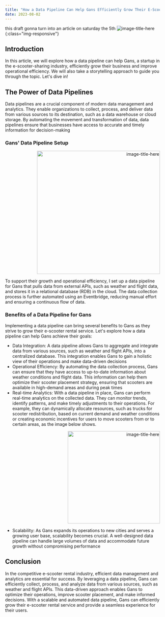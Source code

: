 ```yaml
---
title: "How a Data Pipeline Can Help Gans Efficiently Grow Their E-Scooter Rental Service"
date: 2023-08-02
---
```


this draft gonna turn into an article on saturday the 5th
![image-title-here](https://learn.wbscodingschool.com/wp-content/uploads/2021/06/Screenshot-2021-06-21-at-11.49.21-1024x511.png){:class="img-responsive"}

<h2>Introduction</h2>
<b1>In this article, we will explore how a data pipeline can help Gans, a startup in the e-scooter-sharing industry, efficiently grow their business and improve operational efficiency.
We will also take a storytelling approach to guide you through the topic. Let's dive in!</b1>

<h2>The Power of Data Pipelines</h2>
<b2>Data pipelines are a crucial component of modern data management and analytics. They enable organizations to collect, process, and deliver data from various sources to its destination, such as a data warehouse or cloud storage. By automating the movement and transformation of data, data pipelines ensure that businesses have access to accurate and timely information for decision-making</b2>

<h3>Gans' Data Pipeline Setup</h3>

<b3> <div style="text-align: right;">
  <img src="https://learn.wbscodingschool.com/wp-content/uploads/2021/06/Screenshot-2021-06-16-at-18.54.18.png" alt="image-title-here" width="400" class="img-responsive">
</div>

To support their growth and operational efficiency, I set up a data pipeline for Gans that pulls data from external APIs, such as weather and flight data, and stores it in a relational database (RDB) in the cloud. The data collection process is further automated using an Eventbridge, reducing manual effort and ensuring a continuous flow of data.</b3>

<h3>Benefits of a Data Pipeline for Gans</h3>
<b4>Implementing a data pipeline can bring several benefits to Gans as they strive to grow their e-scooter rental service. Let's explore how a data pipeline can help Gans achieve their goals:

- Data Integration: A data pipeline allows Gans to aggregate and integrate data from various sources, such as weather and flight APIs, into a centralized database. This integration enables Gans to gain a holistic view of their operations and make data-driven decisions
- Operational Efficiency: By automating the data collection process, Gans can ensure that they have access to up-to-date information about weather conditions and flight data. This information can help them optimize their scooter placement strategy, ensuring that scooters are available in high-demand areas and during peak times
- Real-time Analytics: With a data pipeline in place, Gans can perform real-time analytics on the collected data. They can monitor trends, identify patterns, and make timely adjustments to their operations. For example, they can dynamically allocate resources, such as trucks for scooter redistribution, based on current demand and weather conditions or creating economic incentives for users to move scooters from or to certain areas, as the image below shows.
<div style="text-align: right;">
  <img src="https://learn.wbscodingschool.com/wp-content/uploads/2021/06/IMG_AAA09BC178E4-1-e1624268536991.jpeg" alt="image-title-here" width="300" class="img-responsive">
</div>

- Scalability: As Gans expands its operations to new cities and serves a growing user base, scalability becomes crucial. A well-designed data pipeline can handle large volumes of data and accommodate future growth without compromising performance</b4>

<h2>Conclusion</h2>
<b5>In the competitive e-scooter rental industry, efficient data management and analytics are essential for success. By leveraging a data pipeline, Gans can efficiently collect, process, and analyze data from various sources, such as weather and flight APIs. This data-driven approach enables Gans to optimize their operations, improve scooter placement, and make informed decisions. With a scalable and automated data pipeline, Gans can efficiently grow their e-scooter rental service and provide a seamless experience for their users.
</b5>
